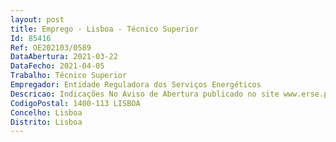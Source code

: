 ```yaml
--- 
layout: post
title: Emprego - Lisboa - Técnico Superior
Id: 85416
Ref: OE202103/0589
DataAbertura: 2021-03-22
DataFecho: 2021-04-05
Trabalho: Técnico Superior
Empregador: Entidade Reguladora dos Serviços Energéticos
Descricao: Indicações No Aviso de Abertura publicado no site www.erse.pt
CodigoPostal: 1400-113 LISBOA
Concelho: Lisboa
Distrito: Lisboa
--- 
```

